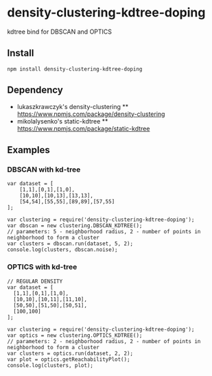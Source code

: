 # density-clustering-kdtree-doping
kdtree bind for DBSCAN and OPTICS

## Install
```
npm install density-clustering-kdtree-doping
```

## Dependency
* lukaszkrawczyk's density-clustering
** https://www.npmjs.com/package/density-clustering
* mikolalysenko's static-kdtree
** https://www.npmjs.com/package/static-kdtree

## Examples
### DBSCAN with kd-tree
```
var dataset = [
    [1,1],[0,1],[1,0],
    [10,10],[10,13],[13,13],
    [54,54],[55,55],[89,89],[57,55]
];
 
var clustering = require('density-clustering-kdtree-doping');
var dbscan = new clustering.DBSCAN_KDTREE();
// parameters: 5 - neighborhood radius, 2 - number of points in neighborhood to form a cluster
var clusters = dbscan.run(dataset, 5, 2);
console.log(clusters, dbscan.noise);
```

### OPTICS with kd-tree
```
// REGULAR DENSITY
var dataset = [
  [1,1],[0,1],[1,0],
  [10,10],[10,11],[11,10],
  [50,50],[51,50],[50,51],
  [100,100]
];
 
var clustering = require('density-clustering-kdtree-doping');
var optics = new clustering.OPTICS_KDTREE();
// parameters: 2 - neighborhood radius, 2 - number of points in neighborhood to form a cluster
var clusters = optics.run(dataset, 2, 2);
var plot = optics.getReachabilityPlot();
console.log(clusters, plot);
```